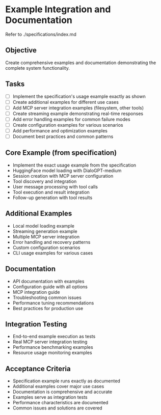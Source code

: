 # Example Integration and Documentation

Refer to ./specifications/index.md

## Objective
Create comprehensive examples and documentation demonstrating the complete system functionality.

## Tasks
- [ ] Implement the specification's usage example exactly as shown
- [ ] Create additional examples for different use cases
- [ ] Add MCP server integration examples (filesystem, other tools)
- [ ] Create streaming example demonstrating real-time responses
- [ ] Add error handling examples for common failure modes
- [ ] Create configuration examples for various scenarios
- [ ] Add performance and optimization examples
- [ ] Document best practices and common patterns

## Core Example (from specification)
- Implement the exact usage example from the specification
- HuggingFace model loading with DialoGPT-medium
- Session creation with MCP server configuration
- Tool discovery and integration
- User message processing with tool calls
- Tool execution and result integration
- Follow-up generation with tool results

## Additional Examples
- Local model loading example
- Streaming generation example  
- Multiple MCP server integration
- Error handling and recovery patterns
- Custom configuration scenarios
- CLI usage examples for various cases

## Documentation
- API documentation with examples
- Configuration guide with all options
- MCP integration guide
- Troubleshooting common issues
- Performance tuning recommendations
- Best practices for production use

## Integration Testing
- End-to-end example execution as tests
- Real MCP server integration testing
- Performance benchmarking examples
- Resource usage monitoring examples

## Acceptance Criteria
- Specification example runs exactly as documented
- Additional examples cover major use cases
- Documentation is comprehensive and accurate
- Examples serve as integration tests
- Performance characteristics are documented
- Common issues and solutions are covered